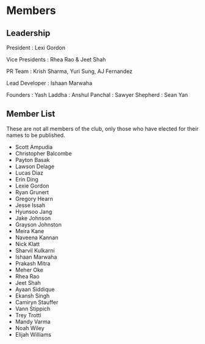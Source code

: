 <main>

# Members

## Leadership

President
: Lexi Gordon

Vice Presidents
: Rhea Rao & Jeet Shah

PR Team
: Krish Sharma, Yuri Sung, AJ Fernandez

Lead Developer
: Ishaan Marwaha


Founders
: Yash Laddha
: Anshul Panchal
: Sawyer Shepherd
: Sean Yan


## Member List

These are not all members of the club, only those who have
elected for their names to be published.

* Scott Ampudia
* Christopher Balcombe
* Payton Basak
* Lawson Delage
* Lucas Diaz
* Erin Ding
* Lexie Gordon
* Ryan Grunert
* Gregory Hearn
* Jesse Issah
* Hyunsoo Jang
* Jake Johnson
* Grayson Johnston
* Meira Kane
* Naveena Kannan
* Nick Klatt
* Sharvil Kulkarni
* Ishaan Marwaha
* Prakash Mitra
* Meher Oke
* Rhea Rao
* Jeet Shah
* Ayaan Siddique
* Ekansh Singh
* Camiryn Stauffer
* Vann Stippich
* Trey Trotti
* Mandy Varma
* Noah Wiley
* Elijah Williams

</main>
